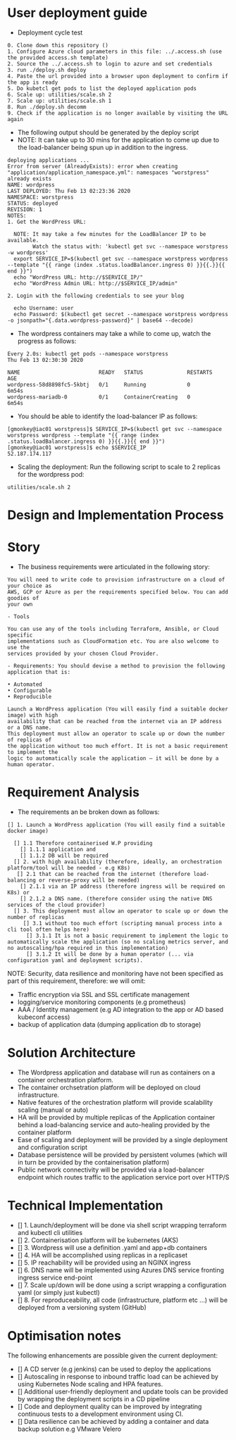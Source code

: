 User deployment guide
=====================

- Deployment cycle test

```
0. Clone down this repository ()
1. Configure Azure cloud parameters in this file: ../.access.sh (use the provided access.sh template)
2. Source the ../.access.sh to login to azure and set credentials
3. run ./deploy.sh deploy
4. Paste the url provided into a browser upon deployment to confirm if the app is ready
5. Do kubetcl get pods to list the deployed application pods 
6. Scale up: utilities/scale.sh 2
7. Scale up: utilities/scale.sh 1 
8. Run ./deploy.sh decomm
9. Check if the application is no longer available by visiting the URL again
```

- The following output should be generated by the deploy script 
- NOTE: It can take up to 30 mins for the application to come up due to the load-balancer being spun up in addition to the ingress.


```
deploying applications ...
Error from server (AlreadyExists): error when creating "application/application_namespace.yml": namespaces "worstpress" already exists
NAME: wordpress
LAST DEPLOYED: Thu Feb 13 02:23:36 2020
NAMESPACE: worstpress
STATUS: deployed
REVISION: 1
NOTES:
1. Get the WordPress URL:

  NOTE: It may take a few minutes for the LoadBalancer IP to be available.
        Watch the status with: 'kubectl get svc --namespace worstpress -w wordpress'
  export SERVICE_IP=$(kubectl get svc --namespace worstpress wordpress --template "{{ range (index .status.loadBalancer.ingress 0) }}{{.}}{{ end }}")
  echo "WordPress URL: http://$SERVICE_IP/"
  echo "WordPress Admin URL: http://$SERVICE_IP/admin"

2. Login with the following credentials to see your blog

  echo Username: user
  echo Password: $(kubectl get secret --namespace worstpress wordpress -o jsonpath="{.data.wordpress-password}" | base64 --decode)

```

- The wordpress containers may take a while to come up, watch the progress as follows:

```
Every 2.0s: kubectl get pods --namespace worstpress                                                                                   Thu Feb 13 02:30:30 2020

NAME                         READY   STATUS              RESTARTS   AGE
wordpress-58d8898fc5-5kbtj   0/1     Running             0          6m54s
wordpress-mariadb-0          0/1     ContainerCreating   0          6m54s
```

- You should be able to identify the load-balancer IP as follows:

```
[gmonkey@iac01 worstpress]$ SERVICE_IP=$(kubectl get svc --namespace worstpress wordpress --template "{{ range (index .status.loadBalancer.ingress 0) }}{{.}}{{ end }}")
[gmonkey@iac01 worstpress]$ echo $SERVICE_IP
52.187.174.117
```


- Scaling the deployment: Run the following script to scale to 2 replicas for the wordpress pod:

```
utilities/scale.sh 2
```

Design and Implementation Process
=================================

Story
=====

- The business requirements were articulated in the following story:

```
You will need to write code to provision infrastructure on a cloud of your choice as
AWS, GCP or Azure as per the requirements specified below. You can add goodies of
your own

- Tools

You can use any of the tools including Terraform, Ansible, or Cloud specific
implementations such as CloudFormation etc. You are also welcome to use the
services provided by your chosen Cloud Provider.

- Requirements: You should devise a method to provision the following application that is:

• Automated
• Configurable
• Reproducible

Launch a WordPress application (You will easily find a suitable docker image) with high
availability that can be reached from the internet via an IP address or a DNS name.
This deployment must allow an operator to scale up or down the number of replicas of
the application without too much effort. It is not a basic requirement to implement the
logic to automatically scale the application — it will be done by a human operator.
```

Requirement Analysis
====================

- The requirements an be broken down as follows:

```
[] 1. Launch a WordPress application (You will easily find a suitable docker image) 
  
  [] 1.1 Therefore containerised W.P providing 
    [] 1.1.1 application and 
    [] 1.1.2 DB will be required
  [] 2. with high availability (therefore, ideally, an orchestration platform/tool will be needed - e.g K8s)
   [] 2.1 that can be reached from the internet (therefore load-balancing or reverse-proxy will be needed) 
    [] 2.1.1 via an IP address (therefore ingress will be required on K8s) or 
    [] 2.1.2 a DNS name. (therefore consider using the native DNS services of the cloud provider)
  [] 3. This deployment must allow an operator to scale up or down the number of replicas
     [] 3.1 without too much effort (scripting manual process into a cli tool often helps here) 
      [] 3.1.1 It is not a basic requirement to implement the logic to automatically scale the application (so no scaling metrics server, and no autoscaling/hpa required in this implementation) 
      [] 3.1.2 It will be done by a human operator (... via configuration yaml and deployment scripts).
```

NOTE: Security, data resilience and monitoring have not been specified as part of this requirement, therefore: we will omit:

- Traffic encryption via SSL and SSL certificate management 
- logging/service monitoring components (e.g prometheus)
- AAA / Identity management (e.g AD integration to the app or AD based kubeconf access)
- backup of application data (dumping application db to storage)

Solution Architecture
=====================

- The Wordpress application and database will run as containers on a container orchestration platform.
- The container orchsetration platform will be deployed on cloud infrastructure.
- Native features of the orchestration platform will provide scalability scaling (manual or auto)
- HA will be provided by multiple replicas of the Application container behind a load-balancing service and auto-healing provided by the container platform
- Ease of scaling  and deployment will be provided by a single deployment and configuration script
- Database persistence will be provided by persistent volumes (which will in turn be provided by the containerisation platform)
- Public network connectivity will be provided via a load-balancer endpoint which routes traffic to the application service port over HTTP/S

Technical Implementation
=========================

- [] 1. Launch/deployment will be done via shell script wrapping terraform and kubectl cli utilities
- [] 2. Containerisation platform will be kubernetes (AKS)
- [] 3. Wordpress will use a definition .yaml and app+db containers
- [] 4. HA will be accomplished using replicas in a replicaset 
- [] 5. IP reachability will be provided using an NGINX ingress
- [] 6. DNS name will be implemented using Azures DNS service fronting ingress service end-point
- [] 7. Scale up/down will be done using a script wrapping a configuration yaml (or simply just kubectl)
- [] 8. For reproduceability, all code (infrastructure, platform etc ...) will be deployed from a versioning system (GitHub)

Optimisation notes
==================

The following enhancements are possible given the current deployment:

- [] A CD server (e.g jenkins) can be used to deploy the applications 
- [] Autoscaling in response to inbound traffic load can be achieved by using Kubernetes Node scaling and HPA features.
- [] Additional user-friendly deployment and update tools can be provided by wrapping the deployment scripts in a CD pipeline
- [] Code and deployment quality can be improved by integrating continuous tests to a development environment using CI.
- [] Data resilience can be achieved by adding a container and data backup solution e.g VMware Velero

